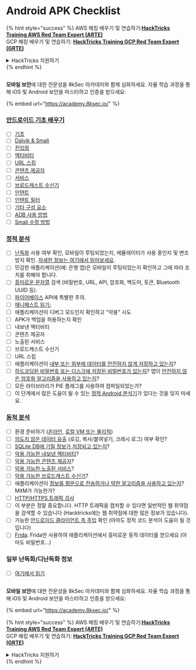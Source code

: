 # Android APK Checklist

{% hint style="success" %}
AWS 해킹 배우기 및 연습하기:<img src="/.gitbook/assets/arte.png" alt="" data-size="line">[**HackTricks Training AWS Red Team Expert (ARTE)**](https://training.hacktricks.xyz/courses/arte)<img src="/.gitbook/assets/arte.png" alt="" data-size="line">\
GCP 해킹 배우기 및 연습하기: <img src="/.gitbook/assets/grte.png" alt="" data-size="line">[**HackTricks Training GCP Red Team Expert (GRTE)**<img src="/.gitbook/assets/grte.png" alt="" data-size="line">](https://training.hacktricks.xyz/courses/grte)

<details>

<summary>HackTricks 지원하기</summary>

* [**구독 계획**](https://github.com/sponsors/carlospolop) 확인하기!
* **💬 [**Discord 그룹**](https://discord.gg/hRep4RUj7f) 또는 [**텔레그램 그룹**](https://t.me/peass)에 참여하거나 **Twitter** 🐦 [**@hacktricks\_live**](https://twitter.com/hacktricks\_live)**를 팔로우하세요.**
* **[**HackTricks**](https://github.com/carlospolop/hacktricks) 및 [**HackTricks Cloud**](https://github.com/carlospolop/hacktricks-cloud) 깃허브 리포지토리에 PR을 제출하여 해킹 팁을 공유하세요.**

</details>
{% endhint %}

<figure><img src="/.gitbook/assets/image (2).png" alt=""><figcaption></figcaption></figure>

**모바일 보안**에 대한 전문성을 8kSec 아카데미와 함께 심화하세요. 자율 학습 과정을 통해 iOS 및 Android 보안을 마스터하고 인증을 받으세요:

{% embed url="https://academy.8ksec.io/" %}

### [안드로이드 기초 배우기](android-app-pentesting/#2-android-application-fundamentals)

* [ ] [기초](android-app-pentesting/#fundamentals-review)
* [ ] [Dalvik & Smali](android-app-pentesting/#dalvik--smali)
* [ ] [진입점](android-app-pentesting/#application-entry-points)
* [ ] [액티비티](android-app-pentesting/#launcher-activity)
* [ ] [URL 스킴](android-app-pentesting/#url-schemes)
* [ ] [콘텐츠 제공자](android-app-pentesting/#services)
* [ ] [서비스](android-app-pentesting/#services-1)
* [ ] [브로드캐스트 수신기](android-app-pentesting/#broadcast-receivers)
* [ ] [인텐트](android-app-pentesting/#intents)
* [ ] [인텐트 필터](android-app-pentesting/#intent-filter)
* [ ] [기타 구성 요소](android-app-pentesting/#other-app-components)
* [ ] [ADB 사용 방법](android-app-pentesting/#adb-android-debug-bridge)
* [ ] [Smali 수정 방법](android-app-pentesting/#smali)

### [정적 분석](android-app-pentesting/#static-analysis)

* [ ] [난독화](android-checklist.md#some-obfuscation-deobfuscation-information) 사용 여부 확인, 모바일이 루팅되었는지, 에뮬레이터가 사용 중인지 및 변조 방지 확인. [자세한 정보는 여기에서 읽어보세요](android-app-pentesting/#other-checks).
* [ ] 민감한 애플리케이션(예: 은행 앱)은 모바일이 루팅되었는지 확인하고 그에 따라 조치를 취해야 합니다.
* [ ] [흥미로운 문자열](android-app-pentesting/#looking-for-interesting-info) 검색 (비밀번호, URL, API, 암호화, 백도어, 토큰, Bluetooth UUID 등).
* [ ] [파이어베이스](android-app-pentesting/#firebase) API에 특별한 주의.
* [ ] [매니페스트 읽기:](android-app-pentesting/#basic-understanding-of-the-application-manifest-xml)
* [ ] 애플리케이션이 디버그 모드인지 확인하고 "악용" 시도
* [ ] APK가 백업을 허용하는지 확인
* [ ] 내보낸 액티비티
* [ ] 콘텐츠 제공자
* [ ] 노출된 서비스
* [ ] 브로드캐스트 수신기
* [ ] URL 스킴
* [ ] 애플리케이션이 [내부 또는 외부에 데이터를 안전하지 않게 저장하고 있는지](android-app-pentesting/#insecure-data-storage)?
* [ ] [하드코딩된 비밀번호 또는 디스크에 저장된 비밀번호가 있는지](android-app-pentesting/#poorkeymanagementprocesses)? 앱이 [안전하지 않은 암호화 알고리즘을 사용하고 있는지](android-app-pentesting/#useofinsecureandordeprecatedalgorithms)?
* [ ] 모든 라이브러리가 PIE 플래그를 사용하여 컴파일되었는가?
* [ ] 이 단계에서 많은 도움이 될 수 있는 [정적 Android 분석기](android-app-pentesting/#automatic-analysis)가 있다는 것을 잊지 마세요.

### [동적 분석](android-app-pentesting/#dynamic-analysis)

* [ ] 환경 준비하기 ([온라인](android-app-pentesting/#online-dynamic-analysis), [로컬 VM 또는 물리적](android-app-pentesting/#local-dynamic-analysis))
* [ ] [의도치 않은 데이터 유출](android-app-pentesting/#unintended-data-leakage) (로깅, 복사/붙여넣기, 크래시 로그) 여부 확인?
* [ ] [SQLite DB에 기밀 정보가 저장되고 있는지](android-app-pentesting/#sqlite-dbs)?
* [ ] [악용 가능한 내보낸 액티비티](android-app-pentesting/#exploiting-exported-activities-authorisation-bypass)?
* [ ] [악용 가능한 콘텐츠 제공자](android-app-pentesting/#exploiting-content-providers-accessing-and-manipulating-sensitive-information)?
* [ ] [악용 가능한 노출된 서비스](android-app-pentesting/#exploiting-services)?
* [ ] [악용 가능한 브로드캐스트 수신기](android-app-pentesting/#exploiting-broadcast-receivers)?
* [ ] 애플리케이션이 [정보를 평문으로 전송하거나 약한 알고리즘을 사용하고 있는지](android-app-pentesting/#insufficient-transport-layer-protection)? MitM가 가능한가?
* [ ] [HTTP/HTTPS 트래픽 검사](android-app-pentesting/#inspecting-http-traffic)
* [ ] 이 부분은 정말 중요합니다. HTTP 트래픽을 캡처할 수 있다면 일반적인 웹 취약점을 검색할 수 있습니다 (Hacktricks에는 웹 취약점에 대한 많은 정보가 있습니다).
* [ ] 가능한 [안드로이드 클라이언트 측 주입](android-app-pentesting/#android-client-side-injections-and-others) 확인 (아마도 정적 코드 분석이 도움이 될 것입니다)
* [ ] [Frida](android-app-pentesting/#frida): Frida만 사용하여 애플리케이션에서 흥미로운 동적 데이터를 얻으세요 (아마도 비밀번호...)

### 일부 난독화/디난독화 정보

* [ ] [여기에서 읽기](android-app-pentesting/#obfuscating-deobfuscating-code)

<figure><img src="/.gitbook/assets/image (2).png" alt=""><figcaption></figcaption></figure>

**모바일 보안**에 대한 전문성을 8kSec 아카데미와 함께 심화하세요. 자율 학습 과정을 통해 iOS 및 Android 보안을 마스터하고 인증을 받으세요:

{% embed url="https://academy.8ksec.io/" %}

{% hint style="success" %}
AWS 해킹 배우기 및 연습하기:<img src="/.gitbook/assets/arte.png" alt="" data-size="line">[**HackTricks Training AWS Red Team Expert (ARTE)**](https://training.hacktricks.xyz/courses/arte)<img src="/.gitbook/assets/arte.png" alt="" data-size="line">\
GCP 해킹 배우기 및 연습하기: <img src="/.gitbook/assets/grte.png" alt="" data-size="line">[**HackTricks Training GCP Red Team Expert (GRTE)**<img src="/.gitbook/assets/grte.png" alt="" data-size="line">](https://training.hacktricks.xyz/courses/grte)

<details>

<summary>HackTricks 지원하기</summary>

* [**구독 계획**](https://github.com/sponsors/carlospolop) 확인하기!
* **💬 [**Discord 그룹**](https://discord.gg/hRep4RUj7f) 또는 [**텔레그램 그룹**](https://t.me/peass)에 참여하거나 **Twitter** 🐦 [**@hacktricks\_live**](https://twitter.com/hacktricks\_live)**를 팔로우하세요.**
* **[**HackTricks**](https://github.com/carlospolop/hacktricks) 및 [**HackTricks Cloud**](https://github.com/carlospolop/hacktricks-cloud) 깃허브 리포지토리에 PR을 제출하여 해킹 팁을 공유하세요.**

</details>
{% endhint %}
